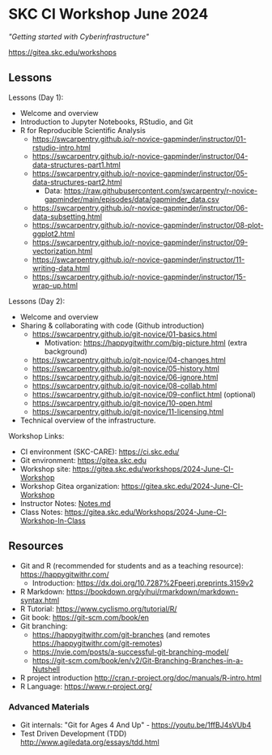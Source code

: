 # SKC CI Workshop June 2024

*"Getting started with Cyberinfrastructure"*

https://gitea.skc.edu/workshops

## Lessons

Lessons (Day 1):

  * Welcome and overview
  * Introduction to Jupyter Notebooks, RStudio, and Git
  * R for Reproducible Scientific Analysis
    * https://swcarpentry.github.io/r-novice-gapminder/instructor/01-rstudio-intro.html
    * https://swcarpentry.github.io/r-novice-gapminder/instructor/04-data-structures-part1.html
    * https://swcarpentry.github.io/r-novice-gapminder/instructor/05-data-structures-part2.html
      * Data: https://raw.githubusercontent.com/swcarpentry/r-novice-gapminder/main/episodes/data/gapminder_data.csv
    * https://swcarpentry.github.io/r-novice-gapminder/instructor/06-data-subsetting.html
    * https://swcarpentry.github.io/r-novice-gapminder/instructor/08-plot-ggplot2.html
    * https://swcarpentry.github.io/r-novice-gapminder/instructor/09-vectorization.html
    * https://swcarpentry.github.io/r-novice-gapminder/instructor/11-writing-data.html
    * https://swcarpentry.github.io/r-novice-gapminder/instructor/15-wrap-up.html

Lessons (Day 2):

  * Welcome and overview
  * Sharing & collaborating with code (Github introduction)
    * https://swcarpentry.github.io/git-novice/01-basics.html
      * Motivation: https://happygitwithr.com/big-picture.html (extra background)
    * https://swcarpentry.github.io/git-novice/04-changes.html
    * https://swcarpentry.github.io/git-novice/05-history.html
    * https://swcarpentry.github.io/git-novice/06-ignore.html
    * https://swcarpentry.github.io/git-novice/08-collab.html
    * https://swcarpentry.github.io/git-novice/09-conflict.html (optional)
    * https://swcarpentry.github.io/git-novice/10-open.html
    * https://swcarpentry.github.io/git-novice/11-licensing.html
  * Technical overview of the infrastructure.

Workshop Links:

  * CI environment (SKC-CARE): https://ci.skc.edu/
  * Git environment: https://gitea.skc.edu
  * Workshop site: https://gitea.skc.edu/workshops/2024-June-CI-Workshop
  * Workshop Gitea organization: https://gitea.skc.edu/2024-June-CI-Workshop
  * Instructor Notes: [Notes.md](Notes.md)
  * Class Notes: https://gitea.skc.edu/Workshops/2024-June-CI-Workshop-In-Class

## Resources

  * Git and R (recommended for students and as a teaching resource): https://happygitwithr.com/
    * Introduction: https://dx.doi.org/10.7287%2Fpeerj.preprints.3159v2
  * R Markdown: https://bookdown.org/yihui/rmarkdown/markdown-syntax.html
  * R Tutorial: https://www.cyclismo.org/tutorial/R/
  * Git book: https://git-scm.com/book/en
  * Git branching:
    * https://happygitwithr.com/git-branches (and remotes https://happygitwithr.com/git-remotes)
    * https://nvie.com/posts/a-successful-git-branching-model/
    * https://git-scm.com/book/en/v2/Git-Branching-Branches-in-a-Nutshell
  * R project introduction http://cran.r-project.org/doc/manuals/R-intro.html
  * R Language: https://www.r-project.org/

### Advanced Materials

  * Git internals: "Git for Ages 4 And Up" - https://youtu.be/1ffBJ4sVUb4
  * Test Driven Development (TDD) http://www.agiledata.org/essays/tdd.html
